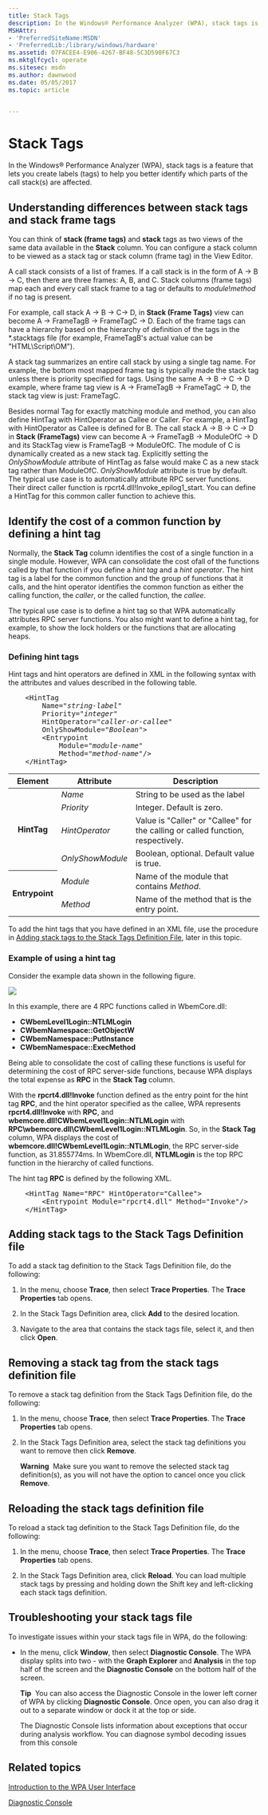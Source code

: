 ```yaml
---
title: Stack Tags
description: In the Windows® Performance Analyzer (WPA), stack tags is a feature that lets you create labels (tags) to help you better identify which parts of the call stack(s) are affected.
MSHAttr:
- 'PreferredSiteName:MSDN'
- 'PreferredLib:/library/windows/hardware'
ms.assetid: 07FACEE4-E906-4267-BF48-5C3D590F67C3
ms.mktglfcycl: operate
ms.sitesec: msdn
ms.author: dawnwood
ms.date: 05/05/2017
ms.topic: article


---
```


# Stack Tags


In the Windows® Performance Analyzer (WPA), stack tags is a feature that lets you create labels (tags) to help you better identify which parts of the call stack(s) are affected.

## Understanding differences between stack tags and stack frame tags


You can think of **stack (frame tags)** and **stack** tags as two views of the same data available in the **Stack** column. You can configure a stack column to be viewed as a stack tag or stack column (frame tag) in the View Editor.

A call stack consists of a list of frames. If a call stack is in the form of A -&gt; B -&gt; C, then there are three frames: A, B, and C. Stack columns (frame tags) map each and every call stack frame to a tag or defaults to *module*!*method* if no tag is present.

For example, call stack A -&gt; B -&gt; C-&gt; D, in **Stack (Frame Tags)** view can become A -&gt; FrameTagB -&gt; FrameTagC -&gt; D. Each of the frame tags can have a hierarchy based on the hierarchy of definition of the tags in the \*.stacktags file (for example, FrameTagB's actual value can be "HTML\\Script\\OM").

A stack tag summarizes an entire call stack by using a single tag name. For example, the bottom most mapped frame tag is typically made the stack tag unless there is priority specified for tags. Using the same A -&gt; B -&gt; C -&gt; D example, where frame tag view is A -&gt; FrameTagB -&gt; FrameTagC -&gt; D, the stack tag view is just: FrameTagC.

Besides normal Tag for exactly matching module and method, you can also define HintTag with HintOperator as Callee or Caller. For example, a HintTag with HintOperator as Callee is defined for B. The call stack A -&gt; B -&gt; C -&gt; D in **Stack (FrameTags)** view can become A -&gt; FrameTagB -&gt; ModuleOfC -&gt; D and its StackTag view is FrameTagB -&gt; ModuleOfC. The module of C is dynamically created as a new stack tag. Explicitly setting the *OnlyShowModule* attribute of HintTag as false would make C as a new stack tag rather than ModuleOfC. *OnlyShowModule* attribute is true by default. The typical use case is to automatically attribute RPC server functions. Their direct caller function is rpcrt4.dll!Invoke\_epilog1\_start. You can define a HintTag for this common caller function to achieve this.


## Identify the cost of a common function by defining a hint tag

Normally, the **Stack Tag** column identifies the cost of a single function in a single module. However, WPA can consolidate the cost ofall of the functions called by that function if you define a *hint tag* and a *hint operator*. The hint tag is a label for the common function and the group of functions that it calls, and the hint operator identifies the common function as either the calling function, the *caller*, or the called function, the *callee*.

The typical use case is to define a hint tag so that WPA automatically attributes RPC server functions. You also might want to define a hint tag, for example, to show the lock holders or the functions that are allocating heaps.

### Defining hint tags

Hint tags and hint operators are defined in XML in the following syntax with the attributes and values described in the following table.

<pre>
	&lt;HintTag
		Name="<i>string-label</i>"
		Priority="<i>integer</i>"
		HintOperator="<i>caller-or-callee</i>"
		OnlyShowModule="<i>Boolean</i>"&gt;
		&lt;Entrypoint 
			Module="<i>module-name</i>" 
			Method="<i>method-name</i>"/&gt;
	&lt;/HintTag&gt;
</pre>

<table>
<thead>
<tr class="header">
<th>Element</th>
<th>Attribute</th>
<th>Description</th>
</tr>
</thead>
<tbody>
<tr class="odd">
<th rowspan="4">HintTag</th>
<td><i>Name</i></td>
<td>String to be used as the label</td>
</tr>
<tr class="even">

<td><i>Priority</i></td>
<td>Integer. Default is zero.</td>
</tr>
<tr class="odd">

<td><i>HintOperator</i></td>
<td>Value is &quot;Caller&quot; or &quot;Callee&quot; for the calling or called function, respectively.</td>
</tr>
<tr class="even">

<td><i>OnlyShowModule</i></td>
<td>Boolean, optional. Default value is true.</td>
</tr>
<tr class="odd">
<th rowspan="2">Entrypoint</th>
<td><i>Module</i></td>
<td>Name of the module that contains <i>Method</i>.</td>
</tr>
<tr class="even">

<td><i>Method</i></td>
<td>Name of the method that is the entry point.</td>
</tr>
</tbody>
</table>

To add the hint tags that you have defined in an XML file, use the procedure in [Adding stack tags to the Stack Tags Definition File](#adding-stack-tags-to-the-stack-tags-definition-file), later in this topic.

### Example of using a hint tag

Consider the example data shown in the following figure.

<a href="images/wpa-hint-tag-example-1.jpg"><img src="images/wpa-hint-tag-example-1.jpg"></a>

In this example, there are 4 RPC functions called in WbemCore.dll:

-   **CWbemLevel1Login::NTLMLogin**
-   **CWbemNamespace::GetObjectW**
-   **CWbemNamespace::PutInstance**
-   **CWbemNamespace::ExecMethod**

Being able to consolidate the cost of calling these functions is useful for determining the cost of RPC server-side functions, because WPA displays the total expense as **RPC** in the **Stack Tag** column.

With the **rpcrt4.dll!Invoke** function defined as the entry point for the hint tag **RPC**, and the hint operator specified as the callee, WPA represents **rpcrt4.dll!Invoke** with **RPC**, and **wbemcore.dll!CWbemLevel1Login::NTLMLogin** with **RPC\\wbemcore.dll\\CWbemLevel1Login::NTLMLogin**. So, in the **Stack Tag** column, WPA displays the cost of **wbemcore.dll!CWbemLevel1Login::NTLMLogin**, the RPC server-side function, as 31.855774ms. In WbemCore.dll, **NTLMLogin** is the top RPC function in the hierarchy of called functions.

The hint tag **RPC** is defined by the following XML.

<pre>
	&lt;HintTag Name="RPC" HintOperator="Callee"&gt;
		&lt;Entrypoint Module="rpcrt4.dll" Method="Invoke"/&gt;
	&lt;/HintTag&gt;
</pre>


## Adding stack tags to the Stack Tags Definition file

To add a stack tag definition to the Stack Tags Definition file, do the following:

1.  In the menu, choose **Trace**, then select **Trace Properties**. The **Trace Properties** tab opens.

2.  In the Stack Tags Definition area, click **Add** to the desired location.

3.  Navigate to the area that contains the stack tags file, select it, and then click **Open**.


## Removing a stack tag from the stack tags definition file

To remove a stack tag definition from the Stack Tags Definition file, do the following:

1.  In the menu, choose **Trace**, then select **Trace Properties**. The **Trace Properties** tab opens.

2.  In the Stack Tags Definition area, select the stack tag definitions you want to remove then click **Remove**.

    **Warning**  Make sure you want to remove the selected stack tag definition(s), as you will not have the option to cancel once you click **Remove**.

     

## Reloading the stack tags definition file


To reload a stack tag definition to the Stack Tags Definition file, do the following:

1.  In the menu, choose **Trace**, then select **Trace Properties**. The **Trace Properties** tab opens.

2.  In the Stack Tags Definition area, click **Reload**. You can load multiple stack tags by pressing and holding down the Shift key and left-clicking each stack tags definition.

## Troubleshooting your stack tags file


To investigate issues within your stack tags file in WPA, do the following:

-   In the menu, click **Window**, then select **Diagnostic Console**. The WPA display splits into two - with the **Graph Explorer** and **Analysis** in the top half of the screen and the **Diagnostic Console** on the bottom half of the screen.

    **Tip**  You can also access the Diagnostic Console in the lower left corner of WPA by clicking **Diagnostic Console**. Once open, you can also drag it out to a separate window or dock it at the top or side.

    The Diagnostic Console lists information about exceptions that occur during analysis workflow. You can diagnose symbol decoding issues from this console

## Related topics


[Introduction to the WPA User Interface](introduction-to-the-wpa-user-interface.md)

[Diagnostic Console](diagnostic-console.md)

 

 







